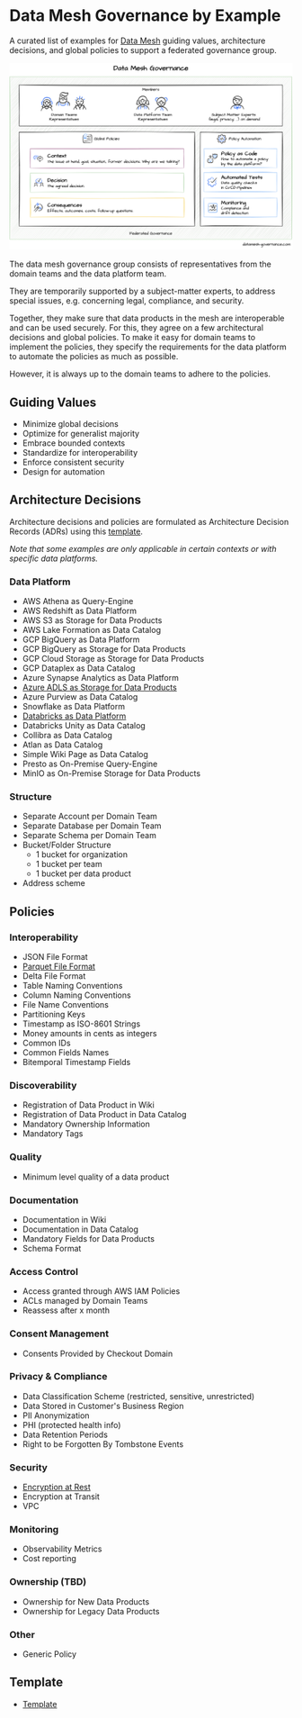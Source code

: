 # Data Mesh Governance by Example

A curated list of examples for [Data Mesh](https://www.datamesh-architecture.com) guiding values, architecture decisions, and global policies to support a federated governance group.


![Data Mesh Governance](images/governance.png)

The data mesh governance group consists of representatives from the domain teams and the data platform team.

They are temporarily supported by a subject-matter experts, to address special issues, e.g. concerning legal, compliance, and security.

Together, they make sure that data products in the mesh are interoperable and can be used securely. For this, they agree on a few architectural decisions and global policies. To make it easy for domain teams to implement the policies, they specify the requirements for the data platform to automate the policies as much as possible.

However, it is always up to the domain teams to adhere to the policies.



## Guiding Values

- Minimize global decisions
- Optimize for generalist majority
- Embrace bounded contexts
- Standardize for interoperability
- Enforce consistent security 
- Design for automation 

## Architecture Decisions

Architecture decisions and policies are formulated as Architecture Decision Records (ADRs) using this [template](policies/_template.md).

_Note that some examples are only applicable in certain contexts or with specific data platforms._


### Data Platform

- AWS Athena as Query-Engine
- AWS Redshift as Data Platform
- AWS S3 as Storage for Data Products
- AWS Lake Formation as Data Catalog
- GCP BigQuery as Data Platform
- GCP BigQuery as Storage for Data Products
- GCP Cloud Storage as Storage for Data Products
- GCP Dataplex as Data Catalog
- Azure Synapse Analytics as Data Platform
- [Azure ADLS as Storage for Data Products](policies/platform/data-product-storage.md)
- Azure Purview as Data Catalog
- Snowflake as Data Platform
- [Databricks as Data Platform](policies/platform/databricks-as-data-platform.md)
- Databricks Unity as Data Catalog
- Collibra as Data Catalog
- Atlan as Data Catalog
- Simple Wiki Page as Data Catalog
- Presto as On-Premise Query-Engine
- MinIO as On-Premise Storage for Data Products

### Structure
- Separate Account per Domain Team
- Separate Database per Domain Team
- Separate Schema per Domain Team
- Bucket/Folder Structure
    - 1 bucket for organization
    - 1 bucket per team
    - 1 bucket per data product
- Address scheme

## Policies

### Interoperability
- JSON File Format
- [Parquet File Format](policies/interoperability/parquet-file-format.md)
- Delta File Format
- Table Naming Conventions
- Column Naming Conventions
- File Name Conventions
- Partitioning Keys
- Timestamp as ISO-8601 Strings
- Money amounts in cents as integers
- Common IDs
- Common Fields Names
- Bitemporal Timestamp Fields

### Discoverability
- Registration of Data Product in Wiki
- Registration of Data Product in Data Catalog
- Mandatory Ownership Information
- Mandatory Tags

### Quality
- Minimum level quality of a data product

### Documentation
- Documentation in Wiki
- Documentation in Data Catalog
- Mandatory Fields for Data Products
- Schema Format

### Access Control
- Access granted through AWS IAM Policies
- ACLs managed by Domain Teams
- Reassess after x month

### Consent Management
- Consents Provided by Checkout Domain

### Privacy & Compliance
- Data Classification Scheme (restricted, sensitive, unrestricted)
- Data Stored in Customer's Business Region
- PII Anonymization
- PHI (protected health info)
- Data Retention Periods
- Right to be Forgotten By Tombstone Events

### Security
- [Encryption at Rest](policies/security/encryption-at-rest.md)
- Encryption at Transit
- VPC

### Monitoring
- Observability Metrics
- Cost reporting

### Ownership (TBD)
- Ownership for New Data Products
- Ownership for Legacy Data Products

### Other
- Generic Policy

## Template

- [Template](policies/_template.md)
